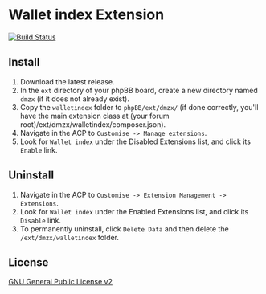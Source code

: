 # Wallet index Extension

[![Build Status](https://travis-ci.org/dmzx/Wallet-index.svg?branch=master)](https://travis-ci.org/dmzx/Wallet-index)

## Install
1. Download the latest release.
2. In the `ext` directory of your phpBB board, create a new directory named `dmzx` (if it does not already exist).
3. Copy the `walletindex` folder to `phpBB/ext/dmzx/` (if done correctly, you'll have the main extension class at (your forum root)/ext/dmzx/walletindex/composer.json).
4. Navigate in the ACP to `Customise -> Manage extensions`.
5. Look for `Wallet index` under the Disabled Extensions list, and click its `Enable` link.

## Uninstall
1. Navigate in the ACP to `Customise -> Extension Management -> Extensions`.
2. Look for `Wallet index` under the Enabled Extensions list, and click its `Disable` link.
3. To permanently uninstall, click `Delete Data` and then delete the `/ext/dmzx/walletindex` folder.

## License
[GNU General Public License v2](http://opensource.org/licenses/GPL-2.0)
